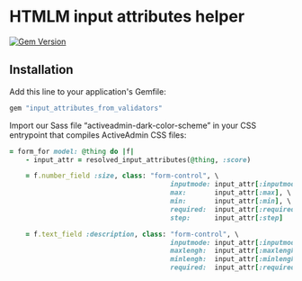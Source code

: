 # HTMLM input attributes helper

[![Gem Version](https://badge.fury.io/rb/input_attributes_from_validators.svg)](https://badge.fury.io/rb/input_attributes_from_validators)

## Installation

Add this line to your application's Gemfile:

```ruby
gem "input_attributes_from_validators"
```

Import our Sass file “activeadmin-dark-color-scheme” in your CSS entrypoint that compiles ActiveAdmin CSS files:

```ruby
= form_for model: @thing do |f|
	- input_attr = resolved_input_attributes(@thing, :score)

	= f.number_field :size, class: "form-control", \
										inputmode: input_attr[:inputmode], \
										max:       input_attr[:max], \
										min:       input_attr[:min], \
										required:  input_attr[:required], \
										step:      input_attr[:step]

	= f.text_field :description, class: "form-control", \
										inputmode: input_attr[:inputmode], \
										maxlengh:  input_attr[:maxlengh], \
										minlengh:  input_attr[:minlengh], \
										required:  input_attr[:required]
```
